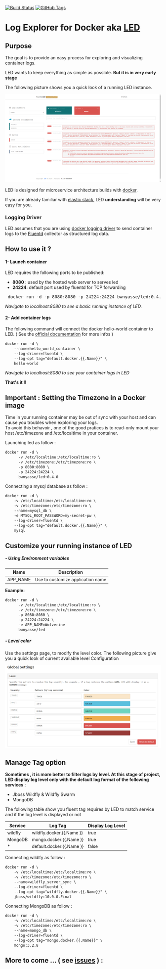 [![Build Status](https://travis-ci.org/bwnyasse/led.svg?branch=master)](https://travis-ci.org/bwnyasse/led)
[![GitHub Tags](https://img.shields.io/github/tag/bwnyasse/led.svg)](https://github.com/bwnyasse/led)

# Log Explorer for Docker aka  **[LED](https://hub.docker.com/r/bwnyasse/fluentd-led/)**

## Purpose

The goal is to provide an easy process for exploring and visualizing container logs.

LED wants to keep everything as simple as possible. **But it is in very early stage**

The following picture shows you a quick look of a running LED instance.

![](doc/current_5.png?raw=true)

LED is designed for microservice architecture builds with [docker](https://www.docker.com/).

If you are already familiar with [elastic stack](https://www.elastic.co/fr/webinars/introduction-elk-stack),
LED **understanding** will be very easy for you.

### Logging Driver

LED assumes that you are using [docker logging driver](https://docs.docker.com/engine/admin/logging/fluentd/) to send container logs to the [Fluentd](http://www.fluentd.org/) collector as structured log data.


## How to use it ?

#### 1- Launch container

LED requires the following ports to be published:

 - **8080** : used by the hosted web server to serves led
 - **24224**: default port used by fluentd for TCP forwarding

<pre>
 docker run -d -p 8080:8080 -p 24224:24224 bwnyasse/led:0.4.0
</pre>

*Navigate to localhost:8080 to see a basic running instance of LED.*

#### 2- Add container logs

The following command will connect the docker hello-world container to LED.  ( See the [official documentation](https://docs.docker.com/engine/admin/logging/overview/#/fluentd-options) for more infos )

    docker run -d \
        --name=hello_world_container \
        --log-driver=fluentd \
        --log-opt tag="default.docker.{{.Name}}" \
        hello-world

*Navigate to localhost:8080 to see your container logs in LED*

**That's it !!**


## Important : Setting the Timezone in a Docker image

Time in your running container may be out of sync with your host and can cause you troubles when exploring your logs.  
To avoid this behavoir , one of the good pratices is to read-only mount your host /etc/timezone and /etc/localtime in your container.

Launching led as follow :

    docker run -d \
          -v /etc/localtime:/etc/localtime:ro \
          -v /etc/timezone:/etc/timezone:ro \
          -p 8080:8080 \
          -p 24224:24224 \
          bwnyasse/led:0.4.0

Connecting a mysql database as follow :

    docker run -d \
        -v /etc/localtime:/etc/localtime:ro \
        -v /etc/timezone:/etc/timezone:ro \
        --name=mysql_db \
        -e MYSQL_ROOT_PASSWORD=my-secret-pw \
        --log-driver=fluentd \
        --log-opt tag="default.docker.{{.Name}}" \
        mysql

##  Customize your running instance of LED

##### - Using Environment variables

| Name          |            Description                  |
| ------------- |-----------------------------------------|
| APP_NAME      |   Use to customize application name     |  


**Example:**

    docker run -d \
          -v /etc/localtime:/etc/localtime:ro \
          -v /etc/timezone:/etc/timezone:ro \
          -p 8080:8080 \
          -p 24224:24224 \
          -e APP_NAME=Wolverine
          bwnyasse/led


##### - Level color

Use the settings page, to modify the level color. The following picture give you a quick look of current available level Configuration

![](doc/settings_1.png?raw=true)

##  Manage Tag option

**Sometimes , it is more better to filter logs by level. At this stage of project, LED display log level only with the default log format of the following services** :

  - Jboss Wildfly & Wildfly Swarm
  - MongoDB

The following table show you fluent tag requires by LED to match service and if the log level is displayed or not


  | Service     |    Log Tag                    |  Display Log Level |
  | ------------|-------------------------------|--------------------|
  | wildfly     |    wildfly.docker.{{.Name }}  |      true          |
  | MongoDB     |    mongo.docker.{{.Name }}    |      true          |
  |   *         |    default.docker.{{.Name }}  |      false         |   

Connecting wildlfy as follow :

    docker run -d \
        -v /etc/localtime:/etc/localtime:ro \
        -v /etc/timezone:/etc/timezone:ro \
        --name=wildfly_server_sync \
        --log-driver=fluentd \
        --log-opt tag="wildfly.docker.{{.Name}}" \
        jboss/wildfly:10.0.0.Final

Connecting MongoDB as follow :

    docker run -d \
        -v /etc/localtime:/etc/localtime:ro \
        -v /etc/timezone:/etc/timezone:ro \
        --name=mongo_db \
        --log-driver=fluentd \
        --log-opt tag="mongo.docker.{{.Name}}" \
        mongo:3.2.8


## More to come ... ( see [issues](https://github.com/bwnyasse/fluentd-led/issues) ) :
